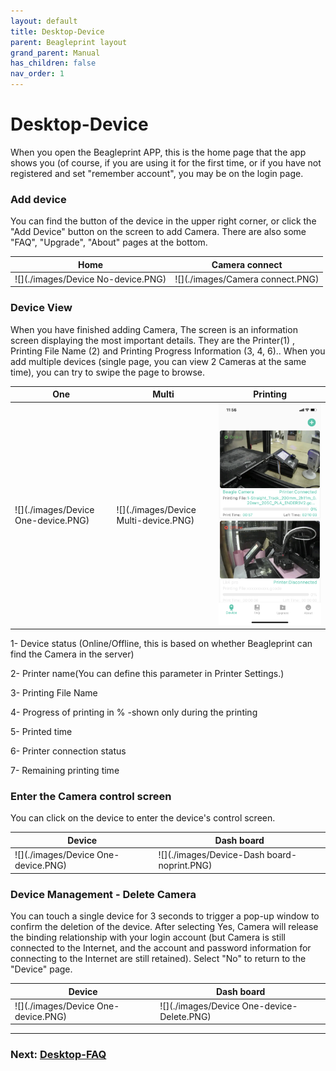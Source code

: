```yaml
---
layout: default
title: Desktop-Device
parent: Beagleprint layout
grand_parent: Manual
has_children: false
nav_order: 1
---
```


# Desktop-Device

When you open the Beagleprint APP, this is the home page that the app shows you (of course, if you are using it for the first time, or if you have not registered and set "remember account", you may be on the login page.

### Add device

You can find the button of the device in the upper right corner, or click the "Add Device" button on the screen to add Camera. There are also some "FAQ", "Upgrade", "About" pages at the bottom.

|Home|Camera connect|
|-|-|
|![](./images/Device No-device.PNG)|![](./images/Camera connect.PNG)|


### Device View

When you have finished adding Camera, The screen is an information screen displaying the most important details. They are the Printer(1) , Printing File Name (2) and Printing Progress Information (3, 4, 6).. When you add multiple devices (single page, you can view 2 Cameras at the same time), you can try to swipe the page to browse.

|One|Multi|Printing|
|-|-|-|
|![](./images/Device One-device.PNG)|![](./images/Device Multi-device.PNG)|![](./images/Device-Printing-multiDevice.PNG)|

1- Device status (Online/Offline, this is based on whether Beagleprint can find the Camera in the server)

2- Printer name(You can define this parameter in Printer Settings.)

3- Printing File Name

4- Progress of printing in % -shown only during the printing

5- Printed time

6- Printer connection status

7- Remaining printing time

### Enter the Camera control screen

You can click on the device to enter the device's control screen.

|Device|Dash board|
|-|-|
|![](./images/Device One-device.PNG)|![](./images/Device-Dash board-noprint.PNG)|

### Device Management - Delete Camera

You can touch a single device for 3 seconds to trigger a pop-up window to confirm the deletion of the device. After selecting Yes, Camera will release the binding relationship with your login account (but Camera is still connected to the Internet, and the account and password information for connecting to the Internet are still retained). Select "No" to return to the "Device" page.

|Device|Dash board|
|-|-|
|![](./images/Device One-device.PNG)|![](./images/Device One-device-Delete.PNG)|

---
### Next: [Desktop-FAQ](./Beagleprint%20FAQ.md)
